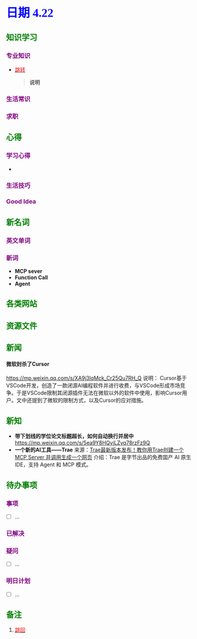 ## <font color = blue face=楷体 size=6>日期 4.22 </font>

## <font color = green>知识学习 </font>
### <font color = purple>专业知识 </font>
+ <a id = "01-1">  [<font color = red>跳转</font>](#01-2)
   > <font color = o> 说明 </font>
### <font color = purple>生活常识 </font>

### <font color = purple>求职 </font>



## <font color = green>心得 </font>
### <font color = purple>学习心得 </font>
+ 
### <font color = purple>生活技巧 </font>

### <font color = purple>Good Idea </font>



## <font color = green>新名词 </font>
### <font color = purple>英文单词 </font>
### <font color = purple>新词 </font> 
+ **MCP sever** 
+ **Function Call**
+ **Agent**  


## <font color = green>各类网站 </font>


## <font color = green>资源文件 </font>


## <font color = green>新闻 </font>
#### 微软封杀了Cursor  
https://mp.weixin.qq.com/s/XA9j3lqMck_Cr25Qu7RH_Q 
说明： Cursor基于VSCode开发，创造了一款闭源AI编程软件并进行收费，与VSCode形成市场竞争。于是VSCode限制其闭源插件无法在微软以外的软件中使用，影响Cursor用户。文中还提到了微软的限制方式，以及Cursor的应对措施。

## <font color = green>新知 </font>
+ **带下划线的学位论文标题超长，如何自动换行并居中**  
	https://mp.weixin.qq.com/s/5ea9Y8HQyiLZyq78rzFz9Q  
+ **一个新的AI工具——Trae**
	来源：[Trae最新版本发布！教你用Trae创建一个MCP Server 并调用生成一个网页](https://mp.weixin.qq.com/s/0rxMqTJzdnnXSFSRafmBvA)
	介绍：Trae 是字节出品的免费国产 AI 原生 IDE，支持 Agent 和 MCP 模式。


## <font color = green>待办事项 </font>
### <font color = purple>事项 </font>
- [ ] ...
### <font color = purple>已解决 </font>
### <font color = purple>疑问 </font>
- [ ] ...
### <font color = purple>明日计划 </font>
- [ ] ...


## <font color = green>备注 </font>
  1. <a id ="01-2">[<font color = red>跳回</font>](#01-1)

<!--stackedit_data:
eyJoaXN0b3J5IjpbMjAyNjA4Mjg3NCwtMTc2NzI5NTMyMCwtMT
A2NjY4MDI5MSwtODAzMjc2MjIzLDE4MjY1NjU0NjldfQ==
-->